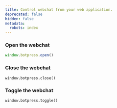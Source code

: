 ```yaml
---
title: Control webchat from your web application.
deprecated: false
hidden: false
metadata:
  robots: index
---
```

### Open the webchat

```javascript
window.botpress.open()
```

### Close the webchat

```
window.botpress.close()
```

### Toggle the webchat

```
window.botpress.toggle()
```